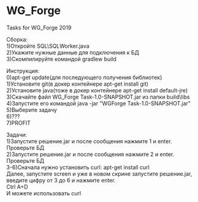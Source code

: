 # WG_Forge
Tasks for WG_Forge 2019

Сборка:  
1)Откройте SQL\SQLWorker.java  
2)Укажите нужные данные для подключения к БД  
3)Скомпилируйте командой gradlew build  

Инструкция:  
0)apt-get update(для последующего получения библиотек)  
1)Установите git(в докер контейнере apt-get install git)  
2)Установите java(тоже в докер контейнере apt-get install default-jre)  
3)Скачайте файл WG_Forge Task-1.0-SNAPSHOT.jar из папки build\libs  
4)Запустите его командой java -jar "WGForge Task-1.0-SNAPSHOT.jar"  
5)Выберите задачу  
6)???  
7)PROFIT  

Задачи:  
1)Запустите решение.jar и после сообщения нажмите 1 и enter. Проверьте БД  
2)Запустите решение.jar и после сообщения нажмите 2 и enter. Проверьте БД  
3-6)Сначала нужно установить curl: apt-get install curl  
Далее, запустите screen и уже в новом скрине запустите решение.jar, введите цифру от 3 до 6 и нажмите enter.  
Ctrl A+D   
И можете использовать curl  
